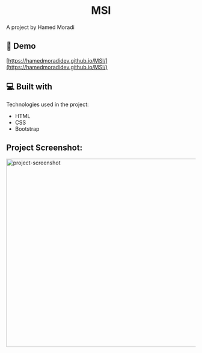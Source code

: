 <h1 align="center" id="title">MSI</h1>

<p id="description">A project by Hamed Moradi</p>

<h2>🚀 Demo</h2>

[https://hamedmoradidev.github.io/MSI/](https://hamedmoradidev.github.io/MSI/)

<h2>💻 Built with</h2>

Technologies used in the project:

*   HTML
*   CSS
*   Bootstrap


<h2>Project Screenshot:</h2>

<img src="https://github.com/user-attachments/assets/e5548ba3-215f-40bd-9490-8861e50a4f29" alt="project-screenshot" width="1000" height="500/">


  
  

